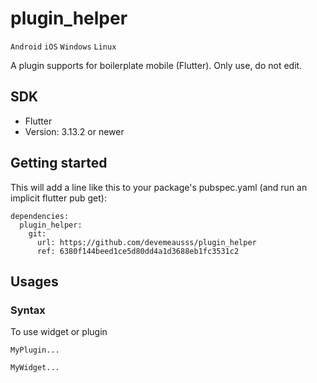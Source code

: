 # plugin_helper
`Android` `iOS` `Windows` `Linux`

A plugin supports for boilerplate mobile (Flutter). Only use, do not edit.

## SDK
 - Flutter
 - Version: 3.13.2 or newer
 
## Getting started
This will add a line like this to your package's pubspec.yaml (and run an implicit flutter pub get):
```
dependencies:
  plugin_helper:
    git:
      url: https://github.com/devemeausss/plugin_helper
      ref: 6380f144beed1ce5d80dd4a1d3688eb1fc3531c2
```

## Usages

### Syntax
To use widget or plugin 
```
MyPlugin...

MyWidget...
```